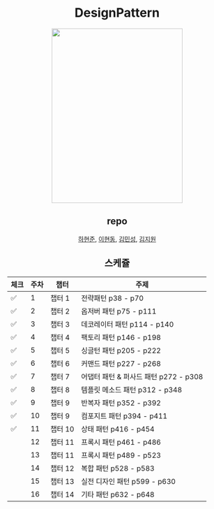 <div align=center>

# DesignPattern

<img src="https://user-images.githubusercontent.com/44316546/197382582-dbcd4fa4-1133-419d-813d-75d0135373a6.jpg" height="400" width="300" align-item="center">

## repo

[하현준](https://github.com/StudyForBetterLife/DesignPattern), [이현동](https://github.com/LEEHYUNDONG/DesignPattern), [김민성](), [김지원]()

## 스케쥴

| 체크  | 주차  | 챕터    | 주제                          |
|-----|-----|-------|-----------------------------|
| ✅   | 1   | 챕터 1  | 전략패턴 p38 - p70              |
| ✅   | 2   | 챕터 2  | 옵저버 패턴 p75 - p111           |
| ✅   | 3   | 챕터 3  | 데코레이터 패턴 p114 - p140        |
| ✅   | 4   | 챕터 4  | 팩토리 패턴 p146 - p198          |
| ✅   | 5   | 챕터 5  | 싱글턴 패턴 p205 - p222          |
| ✅   | 6   | 챕터 6  | 커맨드 패턴 p227 - p268          |
| ✅   | 7   | 챕터 7  | 어댑터 패턴 & 퍼사드 패턴 p272 - p308 |
| ✅   | 8   | 챕터 8  | 템플릿 메소드 패턴 p312 - p348      |
| ✅   | 9   | 챕터 9  | 반복자 패턴 p352 - p392          |
| ✅   | 10  | 챕터 9  | 컴포지트 패턴 p394 - p411         |
| ✅   | 11  | 챕터 10 | 상태 패턴 p416 - p454           |
|     | 12  | 챕터 11 | 프록시 패턴 p461 - p486          |
|     | 13  | 챕터 11 | 프록시 패턴 p489 - p523          |
|     | 14  | 챕터 12 | 복합 패턴 p528 - p583           |
|     | 15  | 챕터 13 | 실전 디자인 패턴 p599 - p630       |
|     | 16  | 챕터 14 | 기타 패턴 p632 - p648           |

</div>
